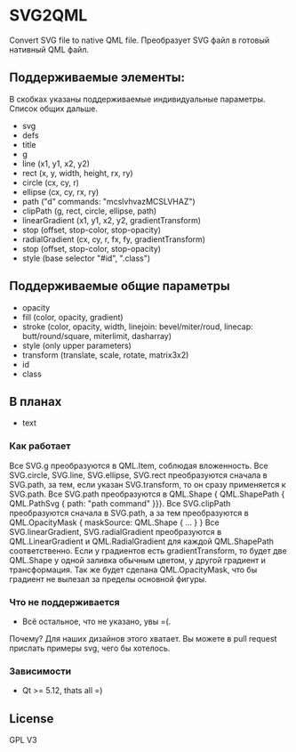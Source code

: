 # SVG2QML
Convert SVG file to native QML file.
Преобразует SVG файл в готовый нативный QML файл.

## Поддерживаемые элементы:
В скобках указаны поддерживаемые индивидуальные параметры. 
Список общих дальше.
- svg
- defs
- title
- g
- line (x1, y1, x2, y2)
- rect (x, y, width, height, rx, ry)
- circle (cx, cy, r)
- ellipse (cx, cy, rx, ry)
- path ("d" commands: "mcslvhvazMCSLVHAZ")
- clipPath (g, rect, circle, ellipse, path)
- linearGradient (x1, y1, x2, y2, gradientTransform)
 - stop (offset, stop-color, stop-opacity) 
- radialGradient (cx, cy, r, fx, fy, gradientTransform)
 - stop (offset, stop-color, stop-opacity)
- style (base selector "#id", ".class")

## Поддерживаемые общие параметры
 - opacity
 - fill (color, opacity, gradient)
 - stroke (color, opacity, width, linejoin: bevel/miter/roud, linecap: butt/round/square, miterlimit, dasharray)
 - style (only upper parameters)
 - transform (translate, scale, rotate, matrix3x2)
 - id
 - class

## В планах
 - text

### Как работает
Все SVG.g преобразуются в QML.Item, соблюдая вложенность.
Все SVG.circle, SVG.line, SVG.ellipse, SVG.rect преобразуются сначала в SVG.path, 
за тем, если указан SVG.transform, то он сразу применяется к SVG.path.
Все SVG.path преобразуются в QML.Shape { QML.ShapePath { QML.PathSvg { path: "path command" }}}. 
Все SVG.clipPath преобразуются сначала в SVG.path, а за тем 
преобразуются в QML.OpacityMask { maskSource: QML.Shape { ... }  }
Все SVG.linearGradient, SVG.radialGradient преобразуются в QML.LinearGradient и QML.RadialGradient для каждой QML.ShapePath соответственно. Если у градиентов есть gradientTransform, то будет две QML.Shape у одной заливка обычным цветом, у другой градиент и трансформация. Так же будет сделана QML.OpacityMask, что бы градиент не вылезал за пределы основной фигуры.

### Что не поддерживается
 - Всё остальное, что не указано, увы =(. 

Почему? Для наших дизайнов этого хватает.
Вы можете в pull request прислать примеры svg, чего бы хотелось.

### Зависимости
 - Qt >= 5.12, thats all =)

License
----
GPL V3